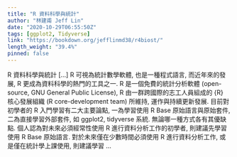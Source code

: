 ```yaml
---
title: "R 資料科學與統計"
author: "林建甫 Jeff Lin"
date: "2020-10-29T06:55:50Z"
tags: [ggplot2, Tidyverse]
link: "https://bookdown.org/jefflinmd38/r4biost/"
length_weight: "39.4%"
pinned: false
---
```


R 資料科學與統計 [...] R 可視為統計數學軟體, 也是一種程式語言, 而近年來的發展, R 更成為資料科學的熱門的工具之一. R 是一個免費的統計分析軟體 (open-source, GNU General Public License), R 由一群跨國際的志工人員組成的 {R} 核心發展組織 (R core-development team) 所維持, 運作與持續更新發展. 目前對初學者的 R 入門學習有二大主要論點, 一為學習使用 R Base 原始語言與原始套件, 二為直接學習外部套件, 如 ggplot2, tidyverse 系統. 無論哪一種方式各有其優缺點. 個人認為對未來必須經常性使用 R 進行資料分析工作的初學者, 則建議先學習使用 R Base 原始語言. 對於未來僅在少數時間必須使用 R 進行資料分析工作, 或是僅在統計學上課使用, 則建議學習 ...
